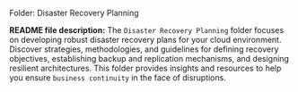 Folder: Disaster Recovery Planning

**README file description:**
The `Disaster Recovery Planning` folder focuses on developing robust disaster recovery plans for your cloud environment. Discover strategies, methodologies, and guidelines for defining recovery objectives, establishing backup and replication mechanisms, and designing resilient architectures. This folder provides insights and resources to help you ensure `business continuity` in the face of disruptions.

